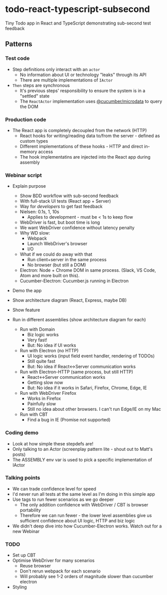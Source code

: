 # todo-react-typescript-subsecond
Tiny Todo app in React and TypeScript demonstrating sub-second test feedback

## Patterns

### Test code

* Step definitions only interact with an `actor`
  * No information about UI or technology "leaks" through its API
  * There are multiple implementations of `IActor`
* `Then` steps are synchronous
  * It's previous steps' responsibility to ensure the system is in a "settled" state
  * The `ReactActor` implementation uses [@cucumber/microdata](https://github.com/cucumber/microdata) to query the DOM

### Production code

* The React app is completely decoupled from the network (HTTP)
  * React hooks for writing/reading data to/from the server - defined as custom types
  * Different implementations of these hooks - HTTP and direct in-memory access
  * The hook implementatins are injected into the React app during assembly

### Webinar script


* Explain purpose
  * Show BDD workflow with sub-second feedback
  * With full-stack UI tests (React app + Server)
  * Way for *developers* to get fast feedback
  * Nielsen: 0.1s, 1, 10s
    * Applies to development - must be < 1s to keep flow
  * WebDriver is fast, but boot time is long
  * We want WebDriver confidence without latency penalty
  * Why WD slow:
    * Webpack
    * Launch WebDriver's browser
    * I/O
  * What if we could do away with that
    * Run client+server in the same process
    * No browser (but still a DOM)
  * Electron: Node + Chrome DOM in same process. (Slack, VS Code, Atom and more built on this).
  * Cucumber-Electron: Cucumber.js running in Electron
* Demo the app
* Show architecture diagram (React, Express, maybe DB)
* Show feature

* Run in different assemblies (show architecture diagram for each)
  * Run with Domain
    * Biz logic works
    * Very fast!
    * But: No idea if UI works
  * Run with Electron (no HTTP)
    * UI logic works (input field event handler, rendering of TODOs)
    * Still quite fast
    * But: No idea if React<->Server communication works
  * Run with Electron-HTTP (same process, but still HTTP)
    * React<->Server communication works
    * Getting slow now
    * But: No idea if it works in Safari, Firefox, Chrome, Edge, IE
  * Run with WebDriver Firefox
    * Works in Firefox
    * Painfully slow
    * Still no idea about other browsers. I can't run Edge/IE on my Mac 
  * Run with CBT
    * Find a bug in IE (Promise not supported)

### Coding demo

* Look at how simple these stepdefs are!
* Only talking to an Actor (screenplay pattern lite - shout out to Matt's posts)
* The ASSEMBLY env var is used to pick a specific implementation of IActor

### Talking points

* We can trade confidence level for speed
* I'd never run all tests at the same level as I'm doing in this simple app
* Use tags to run fewer scenarios as we go deeper
  * The only addition confidence with WebDriver / CBT is browser portability
  * Therefore we can run fewer - the lower level assemblies give us sufficient confidence about UI logic, HTTP and biz logic
* We didn't deep dive into how Cucumber-Electron works. Watch out for a new Webinar 

### TODO

* Set up CBT
* Optimise WebDriver for many scenarios
  * Reuse browser
  * Don't rerun webpack for each scenario
  * Will probably see 1-2 orders of magnitude slower than cucumber electron
* Styling
